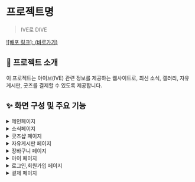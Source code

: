 # 프로젝트명
> IVE로 DIVE
> 
[![배포 링크]: (바로가기)](https://ive-three.vercel.app)

## 📌 프로젝트 소개
이 프로젝트는 아이브(IVE) 관련 정보를 제공하는 웹사이트로, 최신 소식, 갤러리, 자유게시판, 굿즈를 결제할 수 있도록 제공합니다.



## ✨ 화면 구성 및 주요 기능
<details>
<summary>메인페이지</summary>
  <ul>
    <li>최신 뉴스 조회 및 카테고리별 필터링</li>
    <li>갤러리 사진 조회</li>
    <li>더 많은 콘텐츠 로드 (페이지네이션)</li>
    <li>모달을 통한 상세 내용 조회</li>
  </ul>
</details>

<details>
<summary>소식페이지</summary>
  <ul>
    <li>최신 뉴스 조회 및 카테고리별 필터링</li>
    <li>갤러리 사진 조회</li>
    <li>더 많은 콘텐츠 로드 (페이지네이션)</li>
    <li>모달을 통한 상세 내용 조회</li>
  </ul>
</details>

<details>
<summary>굿즈샵 페이지</summary>
  <ul>
    <li>굿즈샵 리스트 카테고리별 정렬 기능</li>
    <li>스크롤 위치에 따른 자동 컨텐츠 로딩 (무한스크롤)</li>
    <li>찜하기, 바로 구매하기 버튼</li>
    <li>공유하기 버튼</li>
    <li>상품 수량 선택 기능</li>
    <li>상세정보, 리뷰 탭</li>
    <li>리뷰 탭 클릭 시 유저 리뷰 데이터 불러오기, 별점 평균</li>
    <li>자주 묻는 질문 아코디언</li>
  </ul>
</details>

<details>
<summary>자유게시판 페이지</summary>
  <ul>
    <li>게시판 데이터 불러오기</li>
    <li>검색어 입력 시 디바운싱, 검색 결과 하이라이트 표시</li>
    <li>글쓰기 기능 react-quill 라이브러리</li>
    <li>더 많은 콘텐츠 로드 (페이지네이션)</li>
    <li>공유하기 버튼</li>
    <li>좋아요, 댓글, 대댓글 기능</li>
    <li>게시판, 댓글, 대댓글 수정 & 삭제 기능</li>
  </ul>
</details>


<details>
<summary>장바구니 페이지</summary>
  <ul>
    <li>장바구니 데이터 불러오기 및 체크박스로 아이템 선택 기능</li>
   <li>선택삭제, 전체삭제 기능으로 장바구니 아이템 관리</li>
    <li>상품별 삭제 기능 및 전체삭제 클릭 시 확인 모달</li>
    <li>상품 금액 및 할인 금액 계산 표시</li>
    <li>장바구니가 비어있을 때 '쇼핑하기' 버튼을 통한 UX 개선</li>
    <li>주문자 정보, 배송지 정보 변경 기능</li>
    <li>개인정보 수집 및 이용 동의 모달 (상세 약관 내용 포함)</li>
    <li>결제 금액 실시간 계산 (총 결제 금액, 상품 금액, 할인 금액)</li>
    <li>결제하기 버튼</li>
  </ul>
</details>

<details>
<summary>마이 페이지</summary>
  <ul>
    <li>아바타 이미지 변경 - 프로필 이미지 편집(react-avatar-editor 라이브러리)</li>
    <li>닉네임 변경 기능</li>
    <li>찜 목록, 결제 목록, 내가 쓴 글, 배송지 관리 데이터 불러오기</li>
    <li>결제목록 주문상세 페이지, 구매확정 클릭 시 리뷰 작성 기능</li>
    <li>새 배송지 추가 버튼, 배송지 수정 & 삭제, 기본배송지로 설정 기능</li>
  </ul>
</details>

<details>
<summary>로그인,회원가입 페이지</summary>
  <ul>
    <li>게시판 데이터 불러오기</li>
    <li>검색어 입력 시 디바운싱, 검색 결과 하이라이트 표시</li>
    <li>글쓰기 기능 react-quill 라이브러리</li>
    <li>더 많은 콘텐츠 로드 (페이지네이션)</li>
    <li>공유하기 버튼</li>
    <li>좋아요, 댓글, 대댓글 기능</li>
    <li>게시판, 댓글, 대댓글 수정 & 삭제 기능</li>
  </ul>
</details>

<details>
<summary>결제 페이지</summary>
  <ul>
    <li>게시판 데이터 불러오기</li>
    <li>검색어 입력 시 디바운싱, 검색 결과 하이라이트 표시</li>
    <li>글쓰기 기능 react-quill 라이브러리</li>
    <li>더 많은 콘텐츠 로드 (페이지네이션)</li>
    <li>공유하기 버튼</li>
    <li>좋아요, 댓글, 대댓글 기능</li>
    <li>게시판, 댓글, 대댓글 수정 & 삭제 기능</li>
  </ul>
</details>

